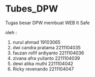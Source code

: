 # Tubes_DPW
Tugas besar DPW membuat WEB It Safe

oleh : 
1. nurul ahmad              19103065
2. dwi candra pratama       2211104035
3. fauzan rofif ardiyanto   2211104036
4. zivana afra yulianto     2211104039
5. dewi atika muthi         2211104042
6. Ricky revenando          2211104047

